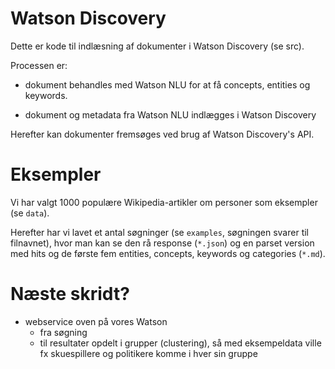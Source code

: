 # Watson Discovery

Dette er kode til indlæsning af dokumenter i Watson Discovery (se src).

Processen er:

* dokument behandles med Watson NLU for at få concepts, entities og keywords.

* dokument og metadata fra Watson NLU indlægges i Watson Discovery

Herefter kan dokumenter fremsøges ved brug af Watson Discovery's API.

# Eksempler

Vi har valgt 1000 populære Wikipedia-artikler om personer som eksempler (se `data`).

Herefter har vi lavet et antal søgninger (se `examples`, søgningen svarer til filnavnet), hvor man kan se den rå response (`*.json`) og en parset version med hits og de første fem entities, concepts, keywords og categories (`*.md`).

# Næste skridt?

* webservice oven på vores Watson
  * fra søgning
  * til resultater opdelt i grupper (clustering), så med eksempeldata ville fx skuespillere og politikere komme i hver sin gruppe



